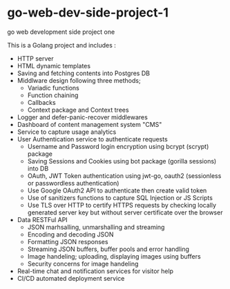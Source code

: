# go-web-dev-side-project-1
go web development side project one

This is a Golang project and includes :

- HTTP server 
- HTML dynamic templates 
- Saving and fetching contents into Postgres DB
- Middlware design following three methods; 
  - Variadic functions
  - Function chaining
  - Callbacks
  - Context package and Context trees
- Logger and defer-panic-recover middlewares 
- Dashboard of content management system "CMS"
- Service to capture usage analytics
- User Authentication service to authenticate requests
  - Username and Password login encryption using bcrypt (scrypt) package
  - Saving Sessions and Cookies using bot package (gorilla sessions) into DB
  - OAuth, JWT Token authentication using jwt-go, oauth2 (sessionless or passwordless authentication)
  - Use Google OAuth2 API to authenticate then create valid token
  - Use of sanitizers functions to capture SQL Injection or JS Scripts 
  - Use TLS over HTTP to certify HTTPS requests by checking locally generated server key but without server certificate over the browser
- Data RESTFul API 
  - JSON marhsalling, unmarshalling and streaming
  - Encoding and decoding JSON
  - Formatting JSON responses
  - Streaming JSON buffers, buffer pools and error handling 
  - Image handeling; uploading, displaying images using buffers 
  - Security concerns for image handeling 
- Real-time chat and notification services for visitor help 
- CI/CD automated deployment service
